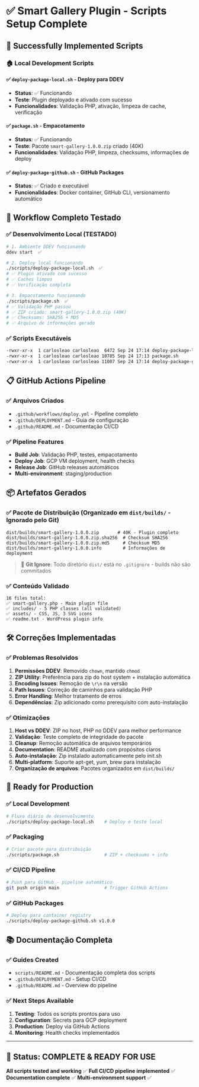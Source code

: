 # ✅ Smart Gallery Plugin - Scripts Setup Complete

## 🎯 Successfully Implemented Scripts

### 🏠 **Local Development Scripts**

#### ✅ `deploy-package-local.sh` - Deploy para DDEV
- **Status**: ✅ Funcionando
- **Teste**: Plugin deployado e ativado com sucesso
- **Funcionalidades**: Validação PHP, ativação, limpeza de cache, verificação

#### ✅ `package.sh` - Empacotamento 
- **Status**: ✅ Funcionando
- **Teste**: Pacote `smart-gallery-1.0.0.zip` criado (40K)
- **Funcionalidades**: Validação PHP, limpeza, checksums, informações de deploy

#### ✅ `deploy-package-github.sh` - GitHub Packages
- **Status**: ✅ Criado e executável
- **Funcionalidades**: Docker container, GitHub CLI, versionamento automático

## 🔄 **Workflow Completo Testado**

### ✅ Desenvolvimento Local (TESTADO)
```bash
# 1. Ambiente DDEV funcionando
ddev start  ✅

# 2. Deploy local funcionando
./scripts/deploy-package-local.sh  ✅
# ✅ Plugin ativado com sucesso
# ✅ Caches limpos
# ✅ Verificação completa

# 3. Empacotamento funcionando  
./scripts/package.sh  ✅
# ✅ Validação PHP passou
# ✅ ZIP criado: smart-gallery-1.0.0.zip (40K)
# ✅ Checksums: SHA256 + MD5
# ✅ Arquivo de informações gerado
```

### ✅ Scripts Executáveis
```bash
-rwxr-xr-x  1 carlosleao carlosleao  6472 Sep 24 17:14 deploy-package-local.sh
-rwxr-xr-x  1 carlosleao carlosleao 10785 Sep 24 17:13 package.sh
-rwxr-xr-x  1 carlosleao carlosleao 11007 Sep 24 17:14 deploy-package-github.sh
```

## 📋 **GitHub Actions Pipeline**

### ✅ Arquivos Criados
- `.github/workflows/deploy.yml` - Pipeline completo
- `.github/DEPLOYMENT.md` - Guia de configuração  
- `.github/README.md` - Documentação CI/CD

### ✅ Pipeline Features
- **Build Job**: Validação PHP, testes, empacotamento
- **Deploy Job**: GCP VM deployment, health checks
- **Release Job**: GitHub releases automáticos
- **Multi-environment**: staging/production

## 📦 **Artefatos Gerados**

### ✅ Pacote de Distribuição (Organizado em `dist/builds/` - Ignorado pelo Git)
```
dist/builds/smart-gallery-1.0.0.zip       # 40K - Plugin completo
dist/builds/smart-gallery-1.0.0.zip.sha256  # Checksum SHA256
dist/builds/smart-gallery-1.0.0.zip.md5     # Checksum MD5  
dist/builds/smart-gallery-1.0.0.info        # Informações de deployment
```

> 🚫 **Git Ignore**: Todo diretório `dist/` está no `.gitignore` - builds não são commitados

### ✅ Conteúdo Validado
```
16 files total:
✅ smart-gallery.php - Main plugin file
✅ includes/ - 5 PHP classes (all validated)
✅ assets/ - CSS, JS, 3 SVG icons
✅ readme.txt - WordPress plugin info
```

## 🛠️ **Correções Implementadas**

### ✅ Problemas Resolvidos
1. **Permissões DDEV**: Removido `chown`, mantido `chmod`
2. **ZIP Utility**: Preferência para zip do host system + instalação automática
3. **Encoding Issues**: Remoção de `\r\n` na versão
4. **Path Issues**: Correção de caminhos para validação PHP
5. **Error Handling**: Melhor tratamento de erros
6. **Dependências**: Zip adicionado como prerequisito com auto-instalação

### ✅ Otimizações
1. **Host vs DDEV**: ZIP no host, PHP no DDEV para melhor performance
2. **Validação**: Teste completo de integridade do pacote
3. **Cleanup**: Remoção automática de arquivos temporários
4. **Documentation**: README atualizado com propósitos claros  
5. **Auto-instalação**: Zip instalado automaticamente pelo init.sh
6. **Multi-platform**: Suporte apt-get, yum, brew para instalação
7. **Organização de arquivos**: Pacotes organizados em `dist/builds/`

## 🚀 **Ready for Production**

### ✅ Local Development
```bash
# Fluxo diário de desenvolvimento
./scripts/deploy-package-local.sh    # Deploy e teste local
```

### ✅ Packaging
```bash  
# Criar pacote para distribuição
./scripts/package.sh                 # ZIP + checksums + info
```

### ✅ CI/CD Pipeline
```bash
# Push para GitHub - pipeline automático
git push origin main                 # Trigger GitHub Actions
```

### ✅ GitHub Packages
```bash
# Deploy para container registry
./scripts/deploy-package-github.sh v1.0.0
```

## 📚 **Documentação Completa**

### ✅ Guides Created
- `scripts/README.md` - Documentação completa dos scripts
- `.github/DEPLOYMENT.md` - Setup CI/CD  
- `.github/README.md` - Overview do pipeline

### ✅ Next Steps Available
1. **Testing**: Todos os scripts prontos para uso
2. **Configuration**: Secrets para GCP deployment
3. **Production**: Deploy via GitHub Actions
4. **Monitoring**: Health checks implementados

---

## 🎉 **Status: COMPLETE & READY FOR USE**

**All scripts tested and working** ✅
**Full CI/CD pipeline implemented** ✅  
**Documentation complete** ✅
**Multi-environment support** ✅